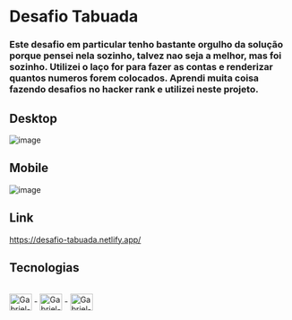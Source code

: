 # Desafio Tabuada

### Este desafio em particular tenho bastante orgulho da solução porque pensei nela sozinho, talvez nao seja a melhor, mas foi sozinho. Utilizei o laço for para fazer as contas e renderizar quantos numeros forem colocados. Aprendi muita coisa fazendo desafios no hacker rank e utilizei neste projeto.

## Desktop
![image](https://user-images.githubusercontent.com/81561554/230223901-a3c5637b-7fc7-4928-b91b-f77b7ae428ee.png)

## Mobile
![image](https://user-images.githubusercontent.com/81561554/230223973-7820819b-8b96-4415-8784-13a03c3c85de.png)

## Link
https://desafio-tabuada.netlify.app/

## Tecnologias 
<div style="display: inline_block"><br>
  <img align="center" alt="Gabriel-HTML" height="30" width="40" src="https://cdn.jsdelivr.net/gh/devicons/devicon/icons/html5/html5-original.svg"> -
  <img align="center" alt="Gabriel-CSS" height="30" width="40" src="https://cdn.jsdelivr.net/gh/devicons/devicon/icons/css3/css3-original.svg"> - 
  <img align="center" alt="Gabriel-javascript" height="30" width="40" src="https://cdn.jsdelivr.net/gh/devicons/devicon/icons/javascript/javascript-original.svg">
</div>
